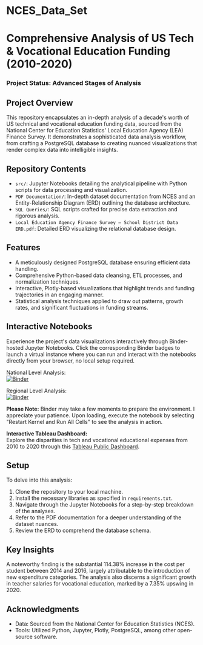 # NCES_Data_Set  
# Comprehensive Analysis of US Tech & Vocational Education Funding (2010-2020)

### Project Status: Advanced Stages of Analysis

## Project Overview

This repository encapsulates an in-depth analysis of a decade's worth of US technical and vocational education funding data, sourced from the National Center for Education Statistics' Local Education Agency (LEA) Finance Survey. It demonstrates a sophisticated data analysis workflow, from crafting a PostgreSQL database to creating nuanced visualizations that render complex data into intelligible insights.

## Repository Contents

- `src/`: Jupyter Notebooks detailing the analytical pipeline with Python scripts for data processing and visualization.
- `PDF Documentation/`: In-depth dataset documentation from NCES and an Entity-Relationship Diagram (ERD) outlining the database architecture.
- `SQL Queries/`: SQL scripts crafted for precise data extraction and rigorous analysis.
- `Local Education Agency Finance Survey – School District Data ERD.pdf`: Detailed ERD visualizing the relational database design.

## Features

- A meticulously designed PostgreSQL database ensuring efficient data handling.
- Comprehensive Python-based data cleansing, ETL processes, and normalization techniques.
- Interactive, Plotly-based visualizations that highlight trends and funding trajectories in an engaging manner.
- Statistical analysis techniques applied to draw out patterns, growth rates, and significant fluctuations in funding streams.

## Interactive Notebooks

Experience the project's data visualizations interactively through Binder-hosted Jupyter Notebooks. Click the corresponding Binder badges to launch a virtual instance where you can run and interact with the notebooks directly from your browser, no local setup required.

National Level Analysis:  
[![Binder](https://mybinder.org/badge_logo.svg)](https://mybinder.org/v2/gh/jacobc5266/NCES_Data_Set/main?labpath=src%2FLEA_Finance_Data_National_Level_Analysis.ipynb)

Regional Level Analysis:  
[![Binder](https://mybinder.org/badge_logo.svg)](https://mybinder.org/v2/gh/jacobc5266/NCES_Data_Set/main?labpath=src%2FLEA_Finance_Data_Regional_Level_Analysis.ipynb)

**Please Note:** Binder may take a few moments to prepare the environment. I appreciate your patience. Upon loading, execute the notebook by selecting "Restart Kernel and Run All Cells" to see the analysis in action.

**Interactive Tableau Dashboard:**  
Explore the disparities in tech and vocational educational expenses from 2010 to 2020 through this [Tableau Public Dashboard](https://public.tableau.com/views/TechVocationalEducationalExpenseDisparities20102020/TechVocationalEducationSpendingDisparities?:language=en-US&:display_count=n&:origin=viz_share_link).

## Setup

To delve into this analysis:

1. Clone the repository to your local machine.
2. Install the necessary libraries as specified in `requirements.txt`.
3. Navigate through the Jupyter Notebooks for a step-by-step breakdown of the analyses.
4. Refer to the PDF documentation for a deeper understanding of the dataset nuances.
5. Review the ERD to comprehend the database schema.

## Key Insights

A noteworthy finding is the substantial 114.38% increase in the cost per student between 2014 and 2016, largely attributable to the introduction of new expenditure categories. The analysis also discerns a significant growth in teacher salaries for vocational education, marked by a 7.35% upswing in 2020.

## Acknowledgments

- Data: Sourced from the National Center for Education Statistics (NCES).
- Tools: Utilized Python, Jupyter, Plotly, PostgreSQL, among other open-source software.
